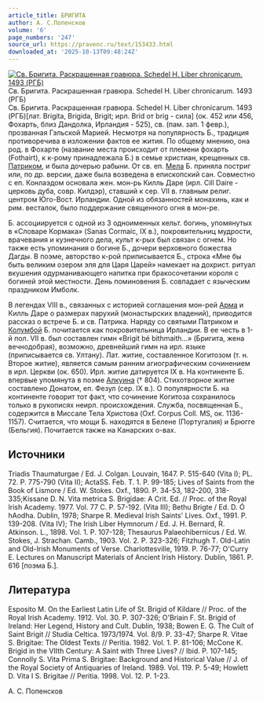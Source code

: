 ```yaml
---
article_title: БРИГИТА
author: А. С.Попенсков
volume: '6'
page_numbers: '247'
source_url: https://pravenc.ru/text/153433.html
downloaded_at: '2025-10-13T09:48:24Z'
---
```


[![Св. Бригита. Раскрашенная гравюра. Schedel H. Liber chronicarum. 1493 (РГБ)](https://pravenc.ru/data/855/460/1234/i200.jpg "Кликните для увеличения картинки")](https://pravenc.ru/data/855/460/1234/i400.jpg)Св. Бригита. Раскрашенная гравюра. Schedel H. Liber chronicarum. 1493 (РГБ)  
Св. Бригита. Раскрашенная гравюра. Schedel H. Liber chronicarum. 1493 (РГБ)[лат. Brigita, Brigida, Brigit; ирл. Bríd от brig - сила] (ок. 452 или 456, Фохарть, близ Дандолка, Ирландия - 525), св. (пам. зап. 1 февр.), прозванная Гэльской Марией. Несмотря на популярность Б., традиция противоречива в изложении фактов ее жития. По общему мнению, она род. в Фохарте (название места происходит от племени фохарть (Fothairt), к к-рому принадлежала Б.) в семье христиан, крещенных cв. [Патриком](https://pravenc.ru/text/Патрик.html), и была дочерью рабыни. От cв. еп. [Мела](https://pravenc.ru/text/Мела.html) Б. приняла постриг или, по др. версии, даже была возведена в епископский сан. Совместно с еп. Конлаэдом основала жен. мон-рь Килль Даре (ирл. Cill Daire - церковь дуба, совр. Килдэр), ставший к сер. VII в. главным религ. центром Юго-Вост. Ирландии. Одной из обязанностей монахинь, как и рим. весталок, было поддержание священного огня в мон-ре.

Б. ассоциируется с одной из 3 одноименных кельт. богинь, упомянутых в «Словаре Кормака» (Sanas Cormaic, IX в.), 
покровительниц мудрости, врачевания и кузнечного дела, культ к-рых был связан с огнем. 
Но также есть упоминания о богине Б., дочери верховного божества Дагды. В поэме, авторство к-рой приписывается Б., строка «Мне бы быть великим озером эля для Царя Царей» намекает на дохрист. ритуал вкушения одурманивающего напитка при бракосочетании короля с богиней этой местности. День поминовения Б. совпадает с языческим праздником Имболк.

В легендах VIII в., связанных с историей соглашения мон-рей [Арма](https://pravenc.ru/text/Арма.html) и Килль Даре о размерах парухий (монастырских владений), приводится рассказ о встрече Б. и св. Патрика. Наряду со святыми Патриком и [Колумбой](https://pravenc.ru/text/Колумбой.html) Б. почитается как покровительница Ирландии. В ее честь в 1-й пол. VII в. был составлен гимн «Brigit bé bithmaith…» (Бригита, жена вечнодобрая), возможно, древнейший гимн на ирл. языке (приписывается св. Ултану). Лат. житие, составленное Когитозом (т. н. Второе житие), является самым ранним агиографическим сочинением в ирл. Церкви (ок. 650). Ирл. житие датируется IX в. На континенте Б. впервые упомянута в поэме [Алкуина](https://pravenc.ru/text/Алкуин.html) († 804). Стихотворное житие составлено Донатом, еп. Фезул (сер. IX в.). О популярности Б. на континенте говорит тот факт, что сочинение Когитоза сохранилось только в рукописях неирл. происхождения. Служба, посвященная Б., содержится в Миссале Тела Христова (Oxf. Corpus Coll. MS, ок. 1136-1157). Считается, что мощи Б. находятся в Белене (Португалия) и Брюгге (Бельгия). Почитается также на Канарских о-вах.

## Источники

Triadis Thaumaturgae / Ed. J. Colgan. Louvain, 1647. P. 515-640 (Vita I); PL. 72. P. 775-790 (Vita II); ActaSS. Feb. T. 1. P. 99-185; Lives of Saints from the Book of Lismore / Ed. W. Stokes. Oxf., 1890. P. 34-53, 182-200, 318-335;Kissane D. N. Vita metrica S. Brigidae: A Crit. Ed. // Proc. of the Royal Irish Academy. 1977. Vol. 77 C. P. 57-192. (Vita III); Bethu Brigte / Ed. D. Ó hAodha. Dublin, 1978; Sharpe R. Medieval Irish Saints' Lives. Oxf., 1991. P. 139-208. (Vita IV); The Irish Liber Hymnorum / Ed. J. H. Bernard, R. Atkinson. L., 1898. Vol. 1. P. 107-128; Thesaurus Palaeohibernicus / Ed. W. Stokes, J. Strachan. Camb., 1903. Vol. 2. P. 323-326; Fitzhugh T. Old-Latin and Old-Irish Monuments of Verse. Charlottesville, 1919. P. 76-77; O'Curry E. Lectures on Manuscript Materials of Ancient Irish History. Dublin, 1861. P. 616 [поэма Б.].

## Литература

Esposito M. On the Earliest Latin Life of St. Brigid of Kildare // Proc. of the Royal Irish Academy. 1912. Vol. 30. P. 307-326; O'Briain F. St. Brigid of Ireland: Her Legend, History and Cult. Dublin, 1938; Bowen E. G. The Cult of Saint Brigit // Studia Celtica. 1973/1974. Vol. 8/9. P. 33-47; Sharpe R. Vitae S. Brigitae: The Oldest Texts // Peritia. 1982. Vol. 1. P. 81-106; McCone K. Brigid in the VIIth Century: A Saint with Three Lives? // Ibid. P. 107-145; Connolly S. Vita Prima S. Brigitae: Background and Historical Value // J. of the Royal Society of Antiquaries of Ireland. 1989. Vol. 119. P. 5-49; Howlett D. Vita I S. Brigitae // Peritia. 1998. Vol. 12. P. 1-23.

А. С.  Попенсков

